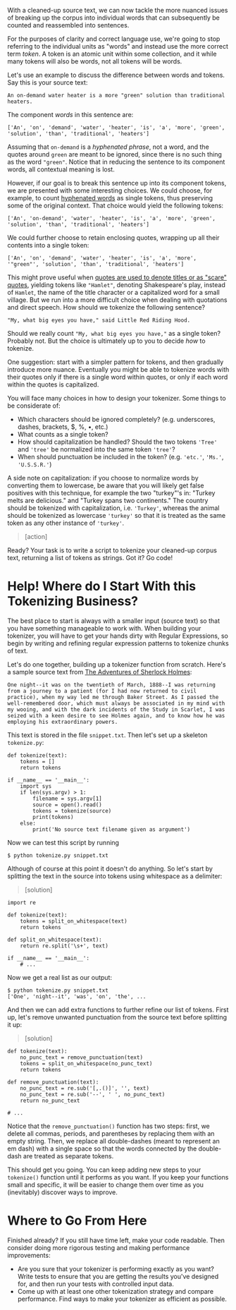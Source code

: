 With a cleaned-up source text, we can now tackle the more nuanced issues of breaking up the corpus into individual words that can subsequently be counted and reassembled into sentences.

For the purposes of clarity and correct language use, we're going to stop referring to the individual units as "words" and instead use the more correct term *token*. A token is an atomic unit within some collection, and it while many tokens will also be words, not all tokens will be words.

Let's use an example to discuss the difference between words and tokens. Say this is your source text:

	An on-demand water heater is a more "green" solution than traditional heaters.

The component *words* in this sentence are:

	['An', 'on', 'demand', 'water', 'heater', 'is', 'a', 'more', 'green', 'solution', 'than', 'traditional', 'heaters']

Assuming that `on-demand` is a *hyphenated phrase*, not a word, and the quotes around `green` are meant to be ignored, since there is no such thing as the word `"green"`. Notice that in reducing the sentence to its component words, all contextual meaning is lost.

However, if our goal is to break this sentence up into its component tokens, we are presented with some interesting choices. We could choose, for example, to count [hyphenated words](http://www.grammarbook.com/punctuation/hyphens.asp) as single tokens, thus preserving some of the original context. That choice would yield the following tokens:

	['An', 'on-demand', 'water', 'heater', 'is', 'a', 'more', 'green', 'solution', 'than', 'traditional', 'heaters']

We could further choose to retain enclosing quotes, wrapping up all their contents into a single token:

	['An', 'on', 'demand', 'water', 'heater', 'is', 'a', 'more', '"green"', 'solution', 'than', 'traditional', 'heaters']

This might prove useful when [quotes are used to denote titles or as "scare" quotes](https://en.wikipedia.org/wiki/Quotation_mark#Quotation_marks_in_English), yielding tokens like `"Hamlet"`, denoting Shakespeare's play, instead of `Hamlet`, the name of the title character or a capitalized word for a small village. But we run into a more difficult choice when dealing with quotations and direct speech. How should we tokenize the following sentence?

	"My, what big eyes you have," said Little Red Riding Hood.

Should we really count `"My, what big eyes you have,"` as a single token? Probably not. But the choice is ultimately up to you to decide *how* to tokenize.

One suggestion: start with a simpler pattern for tokens, and then gradually introduce more nuance. Eventually you might be able to tokenize words with their quotes only if there is a single word within quotes, or only if each word within the quotes is capitalized.

You will face many choices in how to design your tokenizer. Some things to be considerate of:

- Which characters should be ignored completely? (e.g. underscores, dashes, brackets, $, %, •, etc.)
- What counts as a single token?
- How should capitalization be handled? Should the two tokens `'Tree'` and `'tree'` be normalized into the same token `'tree'`?
- When should punctuation be included in the token? (e.g. `'etc.'`, `'Ms.'`, `'U.S.S.R.'`)

A side note on capitalization: if you choose to normalize words by converting them to lowercase, be aware that you will likely get false positives with this technique, for example the two "turkey"'s in: "Turkey melts are delicious." and "Turkey spans two continents." The country should be tokenized with capitalization, i.e. `'Turkey'`, whereas the animal should be tokenized as lowercase `'turkey'` so that it is treated as the same token as any other instance of `'turkey'`.

> [action]
>
Ready? Your task is to write a script to tokenize your cleaned-up corpus text, returning a list of tokens as strings. Got it? Go code!

Help! Where do I Start With this Tokenizing Business?
==
The best place to start is always with a smaller input (source text) so that you have something manageable to work with. When building your tokenizer, you will have to get your hands dirty with Regular Expressions, so begin by writing and refining regular expression patterns to tokenize chunks of text.

Let's do one together, building up a tokenizer function from scratch. Here's a sample source text from [The Adventures of Sherlock Holmes](http://www.gutenberg.org/ebooks/1661):

	One night--it was on the twentieth of March, 1888--I was returning from a journey to a patient (for I had now returned to civil practice), when my way led me through Baker Street. As I passed the well-remembered door, which must always be associated in my mind with my wooing, and with the dark incidents of the Study in Scarlet, I was seized with a keen desire to see Holmes again, and to know how he was employing his extraordinary powers.

This text is stored in the file `snippet.txt`. Then let's set up a skeleton `tokenize.py`:

	def tokenize(text):
		tokens = []
		return tokens

	if __name__ == '__main__':
		import sys
		if len(sys.argv) > 1:
			filename = sys.argv[1]
			source = open().read()
			tokens = tokenize(source)
			print(tokens)
		else:
			print('No source text filename given as argument')

Now we can test this script by running

	$ python tokenize.py snippet.txt

Although of course at this point it doesn't do anything. So let's start by splitting the text in the source into tokens using whitespace as a delimiter:

> [solution]
>
	import re
>
	def tokenize(text):
		tokens = split_on_whitespace(text)
		return tokens
>
	def split_on_whitespace(text):
		return re.split('\s+', text)
>
	if __name__ == '__main__':
		# ...

Now we get a real list as our output:

	$ python tokenize.py snippet.txt
	['One', 'night--it', 'was', 'on', 'the', ...

And then we can add extra functions to further refine our list of tokens. First up, let's remove unwanted punctuation from the source text before splitting it up:

> [solution]
>
	def tokenize(text):
		no_punc_text = remove_punctuation(text)
		tokens = split_on_whitespace(no_punc_text)
		return tokens
>
	def remove_punctuation(text):
		no_punc_text = re.sub('[,.()]', '', text)
		no_punc_text = re.sub('--', ' ', no_punc_text)
		return no_punc_text
>
	# ...

Notice that the `remove_punctuation()` function has two steps: first, we delete all commas, periods, and parentheses by replacing them with an empty string. Then, we replace all double-dashes (meant to represent an em dash) with a single space so that the words connected by the double-dash are treated as separate tokens.

This should get you going. You can keep adding new steps to your `tokenize()` function until it performs as you want. If you keep your functions small and specific, it will be easier to change them over time as you (inevitably) discover ways to improve.

Where to Go From Here
==
Finished already? If you still have time left, make your code readable. Then consider doing more rigorous testing and making performance improvements:

- Are you sure that your tokenizer is performing exactly as you want? Write tests to ensure that you are getting the results you've designed for, and then run your tests with controlled input data.
- Come up with at least one other tokenization strategy and compare performance. Find ways to make your tokenizer as efficient as possible.
